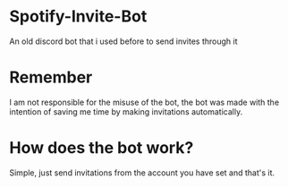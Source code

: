 # Spotify-Invite-Bot
An old discord bot that i used before to send invites through it

# Remember
I am not responsible for the misuse of the bot, the bot was made with the intention of saving me time by making invitations automatically.

# How does the bot work?
Simple, just send invitations from the account you have set and that's it.
